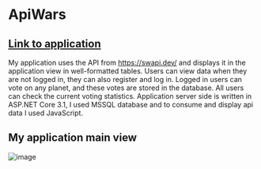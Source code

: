 # ApiWars
## [Link to application](https://api-wars.azurewebsites.net)

My application uses the API from https://swapi.dev/ and displays it in the application view in well-formatted tables. 
Users can view data when they are not logged in, they can also register and log in. Logged in users can vote on any planet, and these votes are stored in the database. 
All users can check the current voting statistics.
Application server side is written in ASP.NET Core 3.1, I used MSSQL database and to consume and display api data I used JavaScript.

## My application main view
![image](https://photos.app.goo.gl/z6aPVKLp56k61bwt8)
